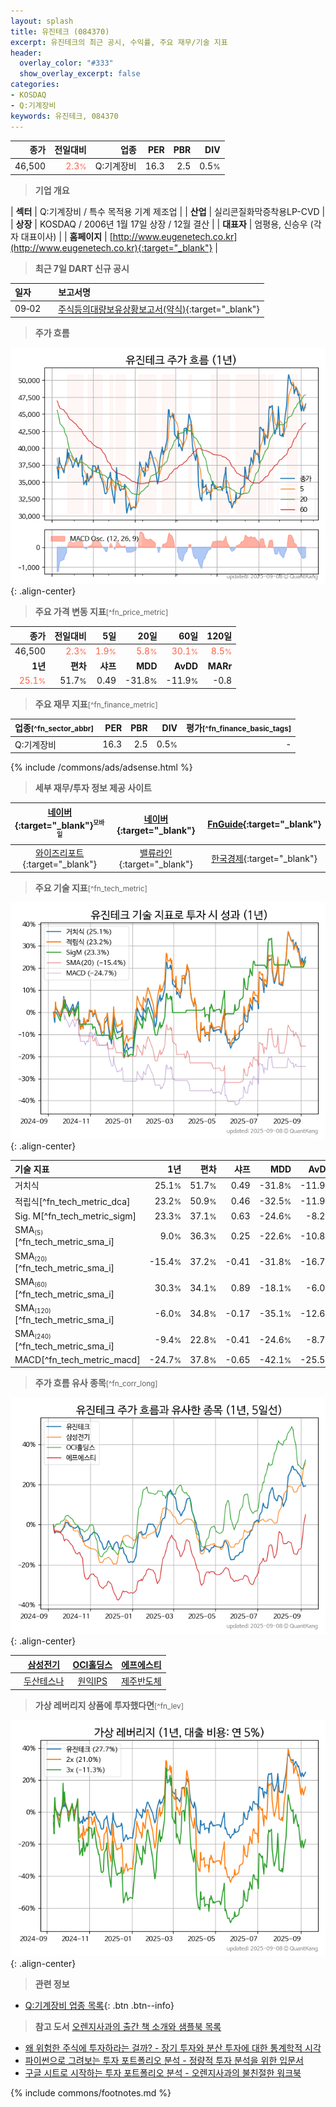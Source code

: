```yaml
---
layout: splash
title: 유진테크 (084370)
excerpt: 유진테크의 최근 공시, 수익률, 주요 재무/기술 지표
header:
  overlay_color: "#333"
  show_overlay_excerpt: false
categories:
- KOSDAQ
- Q:기계장비
keywords: 유진테크, 084370
---
```


| **종가** | **전일대비** | **업종** | **PER** | **PBR** | **DIV** |
| -------: | -----------: | -------: | ------: | ------: | ------: |
| 46,500 | <span style="color: tomato">2.3<small>%</small></span> | Q:기계장비 | 16.3 | 2.5 | 0.5<small>%</small> |

<!-- more -->


> **기업 개요**<a id="company"></a>

| <span style="white-space:nowrap;">**섹터**</span> | Q:기계장비 / 특수 목적용 기계 제조업 |
| <span style="white-space:nowrap;">**산업**</span> | 실리콘질화막증착용LP-CVD |
| <span style="white-space:nowrap;">**상장**</span> | KOSDAQ / 2006년 1월 17일 상장 / 12월 결산 |
| <span style="white-space:nowrap;">**대표자**</span> | 엄평용, 신승우 (각자 대표이사) |
| <span style="white-space:nowrap;">**홈페이지**</span> | [http://www.eugenetech.co.kr](http://www.eugenetech.co.kr){:target="_blank"} |


> **최근 7일 DART 신규 공시**<a id="dart"></a>

| **일자** |      | **보고서명** |
| :------- | :--- | :----------- |
| 09&#x2011;02 | | [주식등의대량보유상황보고서(약식)](https://dart.fss.or.kr/dsaf001/main.do?rcpNo=20250902000025){:target="_blank"} |


> **주가 흐름**<a id="price"></a>

![084370](/stock/images/084370.png){: .align-center}


> **주요 가격 변동 지표**<small>[^fn_price_metric]</small>

| **종가** | **전일대비** | **5일** | **20일** | **60일** | **120일** |
| -------: | -----------: | ------: | -------: | -------: | --------: |
| 46,500 | <span style="color: tomato">2.3<small>%</small></span> | <span style="color: tomato">1.9<small>%</small></span> | <span style="color: tomato">5.8<small>%</small></span> | <span style="color: tomato">30.1<small>%</small></span> | <span style="color: tomato">8.5<small>%</small></span> |
| **1년** | **편차** | **샤프** | **MDD** | **AvDD** | **MARr** |
| <span style="color: tomato">25.1<small>%</small></span> | 51.7<small>%</small> | 0.49 | -31.8<small>%</small> | -11.9<small>%</small> | -0.8 |


> **주요 재무 지표**<small>[^fn_finance_metric]</small>

| **업종**<small>[^fn_sector_abbr]</small> | **PER** | **PBR** | **DIV** | **평가**<small>[^fn_finance_basic_tags]</small> |
| :--------------------------------------- | ------: | ------: | ------: | ----------------------------------------------: |
| Q:기계장비 | 16.3 | 2.5 | 0.5<small>%</small> | - |



{% include /commons/ads/adsense.html %}

> **세부 재무/투자 정보 제공 사이트**

| [네이버](https://m.stock.naver.com/domestic/stock/084370/finance/summary){:target="_blank"}<sup><small>모바일</small></sup> | [네이버](https://finance.naver.com/item/coinfo.naver?code=084370){:target="_blank"} | [FnGuide](https://comp.fnguide.com/SVO2/ASP/SVD_Invest.asp?gicode=A084370&MenuYn=Y){:target="_blank"} |
| :---: | :---: | :---: |
| [와이즈리포트](https://comp.wisereport.co.kr/company/c1040001.aspx?cmp_cd=084370){:target="_blank"} | [밸류라인](https://www.valueline.co.kr/finance/summary/084370){:target="_blank"} | [한국경제](https://markets.hankyung.com/stock/084370/financial-summary){:target="_blank"} |


> **주요 기술 지표**<small>[^fn_tech_metric]</small>


![084370](/stock/images/084370_tech.png){: .align-center}

| **기술 지표** | **1년** | **편차** | **샤프** | **MDD** | **AvDD** |
| :------------ | ------: | -----------: | -------: | ------: | -------: |
| 거치식 | 25.1<small>%</small> | 51.7<small>%</small> | 0.49 | -31.8<small>%</small> | -11.9<small>%</small> |
| 적립식[^fn_tech_metric_dca] | 23.2<small>%</small> | 50.9<small>%</small> | 0.46 | -32.5<small>%</small> | -11.9<small>%</small> |
| Sig. M[^fn_tech_metric_sigm] | 23.3<small>%</small> | 37.1<small>%</small> | 0.63 | -24.6<small>%</small> | -8.2<small>%</small> |
| SMA<small><sub>(5)</sub></small>[^fn_tech_metric_sma_i] | 9.0<small>%</small> | 36.3<small>%</small> | 0.25 | -22.6<small>%</small> | -10.8<small>%</small> |
| SMA<small><sub>(20)</sub></small>[^fn_tech_metric_sma_i] | -15.4<small>%</small> | 37.2<small>%</small> | -0.41 | -31.8<small>%</small> | -16.7<small>%</small> |
| SMA<small><sub>(60)</sub></small>[^fn_tech_metric_sma_i] | 30.3<small>%</small> | 34.1<small>%</small> | 0.89 | -18.1<small>%</small> | -6.0<small>%</small> |
| SMA<small><sub>(120)</sub></small>[^fn_tech_metric_sma_i] | -6.0<small>%</small> | 34.8<small>%</small> | -0.17 | -35.1<small>%</small> | -12.6<small>%</small> |
| SMA<small><sub>(240)</sub></small>[^fn_tech_metric_sma_i] | -9.4<small>%</small> | 22.8<small>%</small> | -0.41 | -24.6<small>%</small> | -8.7<small>%</small> |
| MACD[^fn_tech_metric_macd] | -24.7<small>%</small> | 37.8<small>%</small> | -0.65 | -42.1<small>%</small> | -25.5<small>%</small> |


> **주가 흐름 유사 종목**<a id="corr"></a><small>[^fn_corr_long]</small>

![084370](/stock/images/084370_corr.png){: .align-center}

|       | [삼성전기](/009150/) | [OCI홀딩스](/010060/) | [에프에스티](/036810/) |
| :---: | :------------------------------------: | :------------------------------------: | :------------------------------------: |
|       | [두산테스나](/131970/) | [원익IPS](/240810/) | [제주반도체](/080220/) |


> **가상 레버리지 상품에 투자했다면**<a id="2x"></a><small>[^fn_lev]</small>

![084370](/stock/images/084370_2x.png){: .align-center}


> **관련 정보**

- [Q:기계장비 업종 목록](/stats/sector/kosdaq_업종_기계장비_종목/){: .btn .btn--info}

> **참고 도서** [오렌지사과의 출간 책 소개와 샘플북 목록](https://kongdori.tistory.com/691)

- [왜 위험한 주식에 투자하라는 걸까? - 장기 투자와 분산 투자에 대한 통계학적 시각](https://kongdori.tistory.com/421)
- [파이썬으로 그려보는 투자 포트폴리오 분석  - 정량적 투자 분석을 위한 입문서](https://kongdori.tistory.com/643)
- [구글 시트로 시작하는 투자 포트폴리오 분석 - 오렌지사과의 불친절한 워크북](https://kongdori.tistory.com/449)


{% include commons/footnotes.md %}